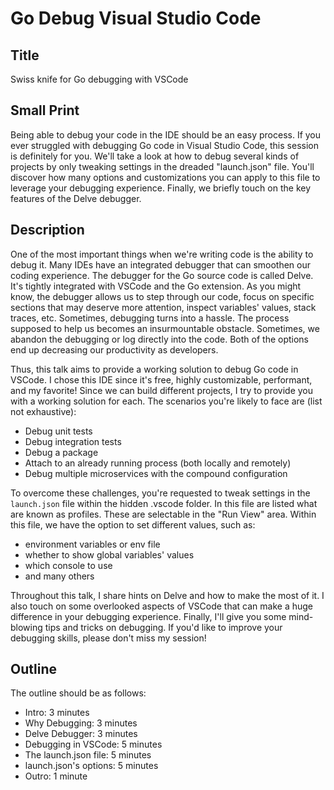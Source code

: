 # Go Debug Visual Studio Code

## Title

Swiss knife for Go debugging with VSCode

## Small Print

Being able to debug your code in the IDE should be an easy process. If you ever struggled with debugging Go code in Visual Studio Code, this session is definitely for you. We'll take a look at how to debug several kinds of projects by only tweaking settings in the dreaded "launch.json" file. You'll discover how many options and customizations you can apply to this file to leverage your debugging experience. Finally, we briefly touch on the key features of the Delve debugger.

## Description

One of the most important things when we're writing code is the ability to debug it. Many IDEs have an integrated debugger that can smoothen our coding experience. The debugger for the Go source code is called Delve. It's tightly integrated with VSCode and the Go extension. As you might know, the debugger allows us to step through our code, focus on specific sections that may deserve more attention, inspect variables' values, stack traces, etc.
Sometimes, debugging turns into a hassle. The process supposed to help us becomes an insurmountable obstacle. Sometimes, we abandon the debugging or log directly into the code. Both of the options end up decreasing our productivity as developers.  

Thus, this talk aims to provide a working solution to debug Go code in VSCode. I chose this IDE since it's free, highly customizable, performant, and my favorite!
Since we can build different projects, I try to provide you with a working solution for each. The scenarios you're likely to face are (list not exhaustive):

- Debug unit tests
- Debug integration tests
- Debug a package
- Attach to an already running process (both locally and remotely)
- Debug multiple microservices with the compound configuration

To overcome these challenges, you're requested to tweak settings in the `launch.json` file within the hidden .vscode folder. In this file are listed what are known as profiles. These are selectable in the "Run View" area. Within this file, we have the option to set different values, such as:

- environment variables or env file
- whether to show global variables' values
- which console to use
- and many others

Throughout this talk, I share hints on Delve and how to make the most of it. I also touch on some overlooked aspects of VSCode that can make a huge difference in your debugging experience.
Finally, I'll give you some mind-blowing tips and tricks on debugging. If you'd like to improve your debugging skills, please don't miss my session!

## Outline

The outline should be as follows:

- Intro: 3 minutes
- Why Debugging: 3 minutes
- Delve Debugger: 3 minutes
- Debugging in VSCode: 5 minutes
- The launch.json file: 5 minutes
- launch.json's options: 5 minutes
- Outro: 1 minute

